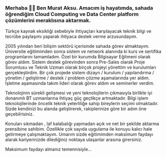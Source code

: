 ### Merhaba 👋👋 Ben Murat Aksu. Amacım iş hayatımda, sahada öğrendiğim Cloud Computing ve Data Center platform çözümlerini meraklısına aktarmak.

Türkçe kaynak eksikliği sebebiyle ihtiyaçları karşılayacak teknik bilgi ve tecrübe paylaşımı yaparak ihtiyaca destek verme arzusundayım.

2005 yılından beri bilişim sektörü içerisinde sahada görev almaktayım. Üniversite eğitimimden sonra sistem ve network alanında ki kurs ve sertifika  programlarını tamamladım. Özel bir kurumda Bilgisayar Eğitmeni olarak görev aldım. Sistem destek görevinden sonra Pre-Sales olarak Proje Sorumlusu ve Teknik Uzman olarak birçok projeyi yönettim ve kurulumları gerçekleştirdim.  Bir çok projede sistem dizayn / kurulum / yapılandırma / yönetim / geliştirme / destek /  problem çözme aşamalarında yer aldım. İşletme aşamasında takım lideri olarak görev aldım ve seminerler verdim.

Teknolojinin sürekli gelişmesi ve yeni teknolojilerin çıkmasıyla birlikte iyi donanımlı BT uzmanlarına ihtiyaç güç geçtikçe artmaktadır. Bilgi işlem teknolojilerinde öncelik teknik yeterliliğe sahip bireylerin seçimi olmaktadır. Sizde kendinizi bu alanda geliştirerek, rakiplerinize göre bir adım öne geçebilrisiniz.

Konuları sıkmadan , laf kalabalığı yapmadan açık ve net bir şekilde aktarma prensibine sahibim.  Özellikle çok sayıda uygulama ile konuyu kalıcı hale getirmeye çalışmaktayım. Umarım sizde eğitimimden  maksimum faydayı alarak kariyerinizde dilediğiniz noktaya ulaşanlar arasına girersiniz.

Maksimum faydayı almanız temennisiyle...


<!--
**murataksunet/murataksunet** is a ✨ _special_ ✨ repository because its `README.md` (this file) appears on your GitHub profile.
murataksunet/README.md
 🔭 I’m currently working on ...
- 🌱 I’m currently learning ...
- 👯 I’m looking to collaborate on ...
- 🤔 I’m looking for help with ...
- 💬 Ask me about ...
- 📫 How to reach me: ...
- 😄 Pronouns: ...
- ⚡ Fun fact: ...
-->

